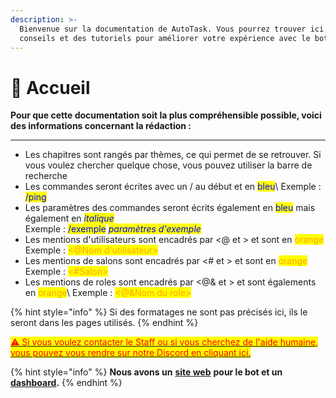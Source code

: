```yaml
---
description: >-
  Bienvenue sur la documentation de AutoTask. Vous pourrez trouver ici des
  conseils et des tutoriels pour améliorer votre expérience avec le bot.
---
```


# 📌 Accueil

**Pour que cette documentation soit la plus compréhensible possible, voici des informations concernant la rédaction :**

****

* Les chapitres sont rangés par thèmes, ce qui permet de se retrouver. Si vous voulez chercher quelque chose, vous pouvez utiliser la barre de recherche
* Les commandes seront écrites avec un / au début et en <mark style="color:blue;">bleu</mark>\ <mark style="color:blue;"></mark>Exemple : <mark style="color:blue;">/ping</mark>
* Les paramètres des commandes seront écrits également en <mark style="color:blue;">bleu</mark> mais également en _<mark style="color:blue;">italique</mark>_\
  Exemple : <mark style="color:blue;">/exemple</mark> <mark style="color:blue;"></mark>_<mark style="color:blue;">paramètres d'exemple</mark>_
* Les mentions d'utilisateurs sont encadrés par <@ et > et sont en <mark style="color:orange;">orange</mark>\
  Exemple : <mark style="color:orange;"><@Nom d'utilisateur></mark>
* Les mentions de salons sont encadrés par <# et > et sont en <mark style="color:orange;">orange</mark>\
  Exemple : <mark style="color:orange;"><#Salon></mark>
* Les mentions de roles sont encadrés par <@& et > et sont égalements en <mark style="color:orange;">orange</mark>\ <mark style="color:orange;"></mark>Exemple : <mark style="color:orange;"><@\&Nom du role></mark>

{% hint style="info" %}
Si des formatages ne sont pas précisés ici, ils le seront dans les pages utilisés.
{% endhint %}

<mark style="color:red;"></mark>[<mark style="color:red;">⚠️ Si vous voulez contacter le Staff ou si vous cherchez de l'aide humaine, vous pouvez vous rendre sur notre Discord en cliquant ici.</mark>](https://discord.gg/Dcrjj2tRaa)<mark style="color:red;"></mark>

{% hint style="info" %}
**Nous avons un** [**site web**](https://zygocraft.com) **pour le bot et un** [**dashboard**](https://zygocraft.com/dashboard)**.**
{% endhint %}
